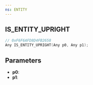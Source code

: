 ```yaml
---
ns: ENTITY
---
```

## IS_ENTITY_UPRIGHT

```c
// 0xF6F6AFD8D4FB2658
Any IS_ENTITY_UPRIGHT(Any p0, Any p1);
```

## Parameters
* **p0**:
* **p1**:
